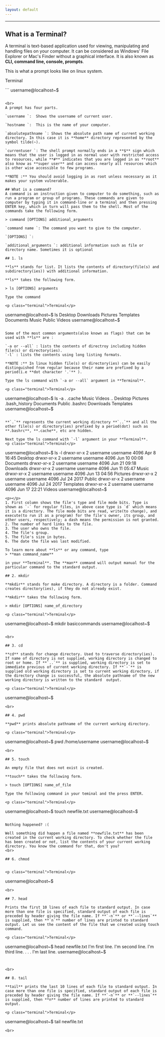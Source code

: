 ```yaml
---
layout: default
---
```

---

## What is a Terminal?

A terminal is text-based application used for viewing, manipulating and handling files on your computer. It can be considered as Windows' File Explorer or Mac's Finder without a graphical interface. It is also known as **CLI, command line, console, prompts**. 

This is what a prompt looks like on linux system.

<p class="terminal">Terminal</p>
```
username@localhost~$


```

<br>
A prompt has four parts.

`username `:  Shows the username of current user. 

`hostname `:  This is the name of your computer.

`absolutepathname `: Shows the absolute path name of current working directory. In this case it is **home** directory represented by the symbol tilde(~).

`currentuser `: The shell prompt normally ends in a **$** sign which means that the user is logged in as normal user with restricted access to resources, while **#** indicates that you are logged in as **root** also know as **super user** and can access nearly all resources which is other wise accessible to few programs. 

**NOTE :** You should avoid logging in as root unless necessary as it makes your system vulnerable.

## What is a command?
A command is an instruction given to computer to do something, such as run a program or group of programs. These commands are given to computer by typing it in command-line or a terminal and then pressing ENTER key, which in turn will pass them to the shell. Most of the commands take the following form.

> command [OPTIONS] additional_arguments

`command name `: The command you want to give to the computer.

`[OPTIONS] `: 

`additional_arguments `: additional information such as file or directory name. Sometimes it is optional 

## 1. ls

**ls** stands for list. It lists the contents of directory(file(s) and subdirectory(ies)) with additional information. 

**ls** takes the following form.

> ls [OPTIONS] arguments

Type the command

<p class="terminal">Terminal</p> 
```
username@localhost~$ ls
Desktop	Downloads	Pictures	Templates
Documents	Music		Public		Videos
username@localhost~$ 

```

Some of the most common arguments(also known as flags) that can be used with **ls** are :

`-a or --all` : lists the contents of directroy including hidden file(s) or directory(ies).
`-l` : lists the contents using long listing formats.

**NOTE :** In linux hidden file(s) or directory(ies) can be easily distinguished from regular because their name are prefixed by a period(i.e **dot character '.'** ).

Type the ls command with `-a or --all` argument in **Terminal**.

<p class="terminal">Terminal</p> 
```
username@localhost~$ ls -a
.		  .cache	Music		Videos
..		  Desktop	Pictures
.bash_history   Documents	Public
.bashrc	  Downloads	Templates
username@localhost~$ 

```

**`.`** represents the current working directory **`..`** and all the other file(s) or directory(ies) prefixed by a period(dot) such as **.bashrc**, **.cache**, etc are hidden.

Next type the ls command with `-l` argument in your **Terminal**.
<p class="terminal">Terminal</p> 
```
username@localhost~$ ls -l
drwxr-xr-x 2 username username 4096 Apr  8 16:45 Desktop
drwxr-xr-x 2 username username 4096 Jun 10 00:08 Documents
drwxr-xr-x 2 username username 4096 Jun 21 09:18 Downloads
drwxr-xr-x 2 username username 4096 Jun 11 05:47 Music
drwxr-xr-x 2 username username 4096 Jun 13 04:56 Pictures
drwxr-xr-x 2 username username 4096 Jul 24  2017 Public
drwxr-xr-x 2 username username 4096 Jul 24  2017 Templates
drwxr-xr-x 2 username username 4096 Jun 17 22:21 Videos
username@localhost~$ 

```
<p></p>
1. First column shows the file's type and file mode bits. Type is shown as `-` for regular files, in above case type is `d` which means it is a directory. The file mode bits are read, write(to change), and execute(to run it as a program) for the file's owner, its group, and other users, respectively; a dash means the permission is not granted.
2. The number of hard links to the file. 
3. The user who owns the file. 
4. The file's group. 
5. The file's size in bytes. 
6. The date the file was last modified. 

To learn more about **ls** or any command, type 
> **man command_name** 

in your **Terminal**. The **man** command will output manual for the particular command to the standard output. 

## 2. mkdir

**mkdir** stands for make directory. A directory is a folder. Command creates directory(ies), if they do not already exist.

**mkdir** takes the following form.

> mkdir [OPTIONS] name_of_directory

<p class="terminal">Terminal</p>
```
username@localhost~$ mkdir basiccommands
username@localhost~$ 



```

<br>

## 3. cd

**cd** stands for change directory. Used to traverse directory(ies). If name of directory is not supplied, working directory is changed to root or home. If **`..`** is supplied, working directory is set to immediate previous of current working directory. If **`-`** is supplied old working directory is set to current working directory, if the directory change is successful, the absolute pathname of the new working directory is written to the standard  output.

<p class="terminal">Terminal</p>
```
username@localhost~$




```
<br>

## 4. pwd

**pwd** prints absolute pathname of the current working directory. 

<p class="terminal">Terminal</p>
```
username@localhost~$ pwd
/home/username
username@localhost~$


```
<br>

## 5. touch

An empty file that does not exist is created.

**touch** takes the following form.

> touch [OPTIONS] name_of_file

Type the following command in your teminal and the press ENTER.

<p class="terminal">Terminal</p>
```
username@localhost~$ touch newfile.txt
username@localhost~$



```

Nothing happened? :(

Well something did happen a file named **newfile.txt** has been created in the current working directory. To check whether the file has been created or not, list the contents of your current working directory. You know the command for that, don't you?
<br>

## 6. chmod


<p class="terminal">Terminal</p>
```
username@localhost~$




```
<br>

## 7. head

Prints the first 10 lines of each file to standard output. In case more than one file is specified, standard output of each file is preceded by header giving the file name. If **`-n`** or **`--lines`** is supplied, then **`n`** number of lines are printed to standard output. Let us see the content of the file that we created using touch command.

<p class="terminal">Terminal</p>
```
username@localhost~$ head newfile.txt
I'm first line.
I'm second line.
I'm third line.
.
.
.
I'm last line.
username@localhost~$ 
```


<br>

## 8. tail

**tail** prints the last 10 lines of each file to standard output. In case more than one file is specified, standard output of each file is preceded by header giving the file name. If **`-n`** or **`--lines`** is supplied, then **n** number of lines are printed to standard output.

<p class="terminal">Terminal</p>
```
username@localhost~$ tail newfile.txt




```
<br>
